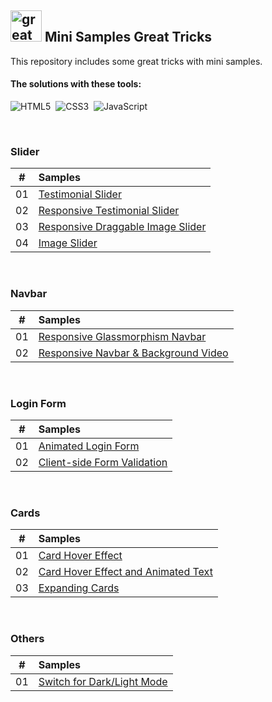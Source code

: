 ## <img src="https://user-images.githubusercontent.com/13468728/233831804-0f5c7ee5-d654-4c13-9c77-a5bd6dc4fe74.jpg" title="great tricks" alt="great tricks" width="50" height="50"/> Mini Samples Great Tricks

This repository includes some great tricks with mini samples.

#### The solutions with these tools:

![HTML5](https://img.shields.io/badge/-HTML5-E34F26?style=for-the-badge&logo=html5&logoColor=white)&nbsp;
![CSS3](https://img.shields.io/badge/-CSS3-1572B6?style=for-the-badge&logo=css3)&nbsp;
![JavaScript](https://img.shields.io/badge/Javascript-F7DF1E.svg?style=for-the-badge&logo=javascript&logoColor=black)&nbsp;

<!--
![TailwindCSS](https://img.shields.io/badge/-Tailwind_CSS-38B2AC?style=for-the-badge&logo=tailwind-css&logoColor=white)&nbsp;
![React](https://img.shields.io/badge/-React-%23404d59?style=for-the-badge&logo=react)&nbsp;
![Sass](https://img.shields.io/badge/-Sass-CC6699?style=for-the-badge&logo=sass&logoColor=white)&nbsp;
-->

<br>

### Slider
|  #  | Samples                                                                                             | 
| :-: | :---------------------------------------------------------------------------------------------------- | 
| 01  | [Testimonial Slider](https://github.com/ecemgo/mini-samples-great-tricks/tree/main/testimonial-slider-v1)   |
| 02  | [Responsive Testimonial Slider](https://github.com/ecemgo/mini-samples-great-tricks/tree/main/responsive-testimonial-slider)   |
| 03  | [Responsive Draggable Image Slider](https://github.com/ecemgo/mini-samples-great-tricks/tree/main/draggable-image-slider)   |
| 04  | [Image Slider](https://github.com/ecemgo/mini-samples-great-tricks/tree/main/image-slider)   |

<br>

### Navbar
|  #  | Samples                                                                                             | 
| :-: | :---------------------------------------------------------------------------------------------------- | 
| 01  | [Responsive Glassmorphism Navbar](https://github.com/ecemgo/mini-samples-great-tricks/tree/main/responsive-glassmorphism-navbar)   |
| 02  | [Responsive Navbar & Background Video](https://github.com/ecemgo/mini-samples-great-tricks/tree/main/responsive-navbar-background-video)            |

<br>

### Login Form
|  #  | Samples                                                                                              | 
| :-: | :---------------------------------------------------------------------------------------------------- | 
| 01  | [Animated Login Form](https://github.com/ecemgo/mini-samples-great-tricks/tree/main/animated-login-form)   |
| 02  | [Client-side Form Validation](https://github.com/ecemgo/mini-samples-great-tricks/tree/main/clientside-form-validation)   |

<br>

### Cards
|  #  | Samples                                                                                              | 
| :-: | :---------------------------------------------------------------------------------------------------- | 
| 01  | [Card Hover Effect](https://github.com/ecemgo/mini-samples-great-tricks/tree/main/card-hover-effect)   |
| 02  | [Card Hover Effect and Animated Text](https://github.com/ecemgo/mini-samples-great-tricks/tree/main/card-hover-effect-animated-text)   |
| 03  | [Expanding Cards](https://github.com/ecemgo/mini-samples-great-tricks/tree/main/expanding-cards-harry-potter)   |

<br>

### Others
|  #  | Samples                                                                                              | 
| :-: | :---------------------------------------------------------------------------------------------------- | 
| 01  | [Switch for Dark/Light Mode](https://github.com/ecemgo/mini-samples-great-tricks/tree/main/dark-light-switch)   | 
